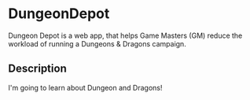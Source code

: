 # DungeonDepot
Dungeon Depot is a web app, that helps Game Masters (GM) reduce the workload of running a Dungeons &amp; Dragons campaign. 

## Description

I'm going to learn about Dungeon and Dragons!